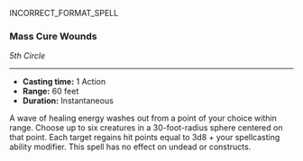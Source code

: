 INCORRECT_FORMAT_SPELL
### Mass Cure Wounds
*5th Circle*
___
- **Casting time:** 1 Action
- **Range:** 60 feet
- **Duration:** Instantaneous

A wave of healing energy washes out from a point of your choice within range.
Choose up to six creatures in a 30-foot-radius sphere centered on that point. Each target regains hit points equal to 3d8 + your spellcasting ability modifier. This spell has no effect on undead or constructs.
